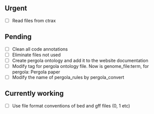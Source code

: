 ## Urgent
- [ ] Read files from ctrax

## Pending
- [ ] Clean all code annotations
- [ ] Eliminate files not used
- [ ] Create pergola ontology and add it to the website documentation
- [ ] Modify tag for pergola ontology file. Now is genome_file:term, for pergola: Pergola paper
- [ ] Modify the name of pergola_rules by pergola_convert

## Currently working
- [ ] Use file format conventions of bed and gff files (0, 1 etc)

